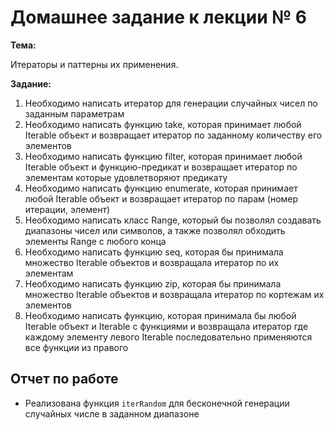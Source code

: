 # Домашнее задание к лекции № 6

**Тема:**

Итераторы и паттерны их применения.

**Задание:**

1. Необходимо написать итератор для генерации случайных чисел по заданным параметрам
2. Необходимо написать функцию take, которая принимает любой Iterable объект и возвращает итератор по заданному количеству его элементов
3. Необходимо написать функцию filter, которая принимает любой Iterable объект и функцию-предикат и возвращает итератор по элементам которые удовлетворяют предикату
4. Необходимо написать функцию enumerate, которая принимает любой Iterable объект и возвращает итератор по парам (номер итерации, элемент)
5. Необходимо написать класс Range, который бы позволял создавать диапазоны чисел или символов, а также позволял обходить элементы Range с любого конца
6. Необходимо написать функцию seq, которая бы принимала множество Iterable объектов и возвращала итератор по их элементам
7. Необходимо написать функцию zip, которая бы принимала множество Iterable объектов и возвращала итератор по кортежам их элементов
8. Необходимо написать функцию, которая принимала бы любой Iterable объект и Iterable с функциями и возвращала итератор где каждому элементу левого Iterable последовательно применяются все функции из правого

## Отчет по работе

- Реализована функция `iterRandom` для бесконечной генерации случайных числе в заданном диапазоне

